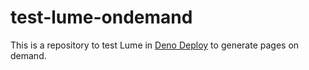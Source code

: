 # test-lume-ondemand

This is a repository to test Lume in [Deno Deploy](https://deno.com/deploy/) to
generate pages on demand.
